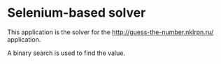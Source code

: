 # Selenium-based solver

This application is the solver for the http://guess-the-number.nklrpn.ru/ application.

A binary search is used to find the value.